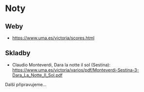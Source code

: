 # Noty

## Weby

* <https://www.uma.es/victoria/scores.html>

## Skladby

* Claudio Monteverdi, Dara la notte il sol (Sestina): <https://www.uma.es/victoria/varios/pdf/Monteverdi-Sestina-3-Dara_La_Notte_Il_Sol.pdf>

Další připravujeme...